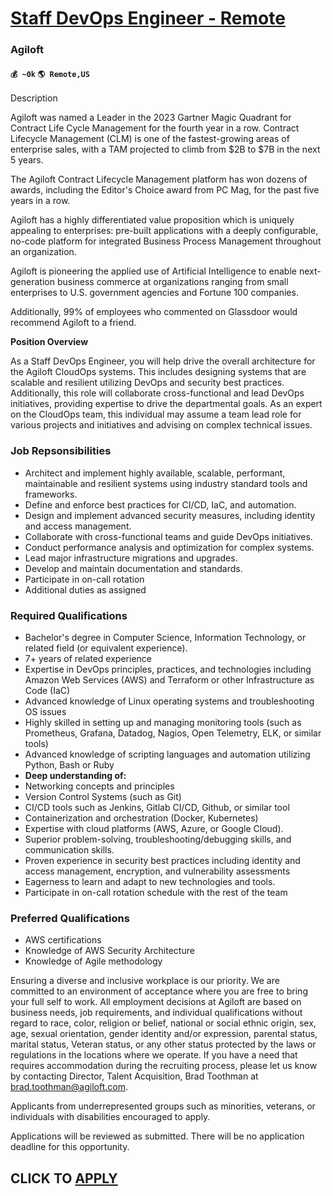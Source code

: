 # [Staff DevOps Engineer - Remote](https://www.remotewlb.com/apply/staff-devops-engineer-remote)  
### Agiloft  
#### `💰 ~0k` `🌎 Remote,US`  

Description

Agiloft was named a Leader in the 2023 Gartner Magic Quadrant for Contract Life Cycle Management for the fourth year in a row. Contract Lifecycle Management (CLM) is one of the fastest-growing areas of enterprise sales, with a TAM projected to climb from $2B to $7B in the next 5 years.

The Agiloft Contract Lifecycle Management platform has won dozens of awards, including the Editor's Choice award from PC Mag, for the past five years in a row.

Agiloft has a highly differentiated value proposition which is uniquely appealing to enterprises: pre-built applications with a deeply configurable, no-code platform for integrated Business Process Management throughout an organization.

Agiloft is pioneering the applied use of Artificial Intelligence to enable next-generation business commerce at organizations ranging from small enterprises to U.S. government agencies and Fortune 100 companies.

Additionally, 99% of employees who commented on Glassdoor would recommend Agiloft to a friend.

  

 **Position Overview**

  

As a Staff DevOps Engineer, you will help drive the overall architecture for the Agiloft CloudOps systems. This includes designing systems that are scalable and resilient utilizing DevOps and security best practices. Additionally, this role will collaborate cross-functional and lead DevOps initiatives, providing expertise to drive the departmental goals. As an expert on the CloudOps team, this individual may assume a team lead role for various projects and initiatives and advising on complex technical issues.

  

  

### Job Repsonsibilities

  * Architect and implement highly available, scalable, performant, maintainable and resilient systems using industry standard tools and frameworks.
  * Define and enforce best practices for CI/CD, IaC, and automation.
  * Design and implement advanced security measures, including identity and access management.
  * Collaborate with cross-functional teams and guide DevOps initiatives.
  * Conduct performance analysis and optimization for complex systems.
  * Lead major infrastructure migrations and upgrades.
  * Develop and maintain documentation and standards.
  * Participate in on-call rotation
  * Additional duties as assigned

### Required Qualifications

  * Bachelor's degree in Computer Science, Information Technology, or related field (or equivalent experience).
  * 7+ years of related experience
  * Expertise in DevOps principles, practices, and technologies including Amazon Web Services (AWS) and Terraform or other Infrastructure as Code (IaC)
  * Advanced knowledge of Linux operating systems and troubleshooting OS issues
  * Highly skilled in setting up and managing monitoring tools (such as Prometheus, Grafana, Datadog, Nagios, Open Telemetry, ELK, or similar tools)
  * Advanced knowledge of scripting languages and automation utilizing Python, Bash or Ruby
  *  **Deep understanding of:**
  * Networking concepts and principles
  * Version Control Systems (such as Git)
  * CI/CD tools such as Jenkins, Gitlab CI/CD, Github, or similar tool
  * Containerization and orchestration (Docker, Kubernetes)
  * Expertise with cloud platforms (AWS, Azure, or Google Cloud).
  * Superior problem-solving, troubleshooting/debugging skills, and communication skills.
  * Proven experience in security best practices including identity and access management, encryption, and vulnerability assessments
  * Eagerness to learn and adapt to new technologies and tools.
  * Participate in on-call rotation schedule with the rest of the team

### Preferred Qualifications

  * AWS certifications
  * Knowledge of AWS Security Architecture
  * Knowledge of Agile methodology

Ensuring a diverse and inclusive workplace is our priority. We are committed to an environment of acceptance where you are free to bring your full self to work. All employment decisions at Agiloft are based on business needs, job requirements, and individual qualifications without regard to race, color, religion or belief, national or social ethnic origin, sex, age, sexual orientation, gender identity and/or expression, parental status, marital status, Veteran status, or any other status protected by the laws or regulations in the locations where we operate. If you have a need that requires accommodation during the recruiting process, please let us know by contacting Director, Talent Acquisition, Brad Toothman at brad.toothman@agiloft.com.

Applicants from underrepresented groups such as minorities, veterans, or individuals with disabilities encouraged to apply.

  

Applications will be reviewed as submitted. There will be no application deadline for this opportunity.

  
## CLICK TO [APPLY](https://www.remotewlb.com/apply/staff-devops-engineer-remote)

